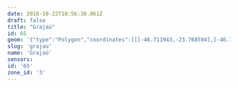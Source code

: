 ```yaml
---
date: 2018-10-22T18:56:38.061Z
draft: false
title: "Grajaú"
id: 65
geom: '{"type":"Polygon","coordinates":[[[-46.711943,-23.768594],[-46.711998,-23.774944],[-46.711898,-23.776001],[-46.711703,-23.776851],[-46.701354,-23.805336],[-46.700988,-23.806678],[-46.700902,-23.807785],[-46.701055,-23.808962],[-46.702883,-23.815333],[-46.70306,-23.816188],[-46.703105,-23.817273],[-46.702925,-23.818446],[-46.701944,-23.821638],[-46.701807,-23.822252],[-46.701264,-23.82341],[-46.699346,-23.826874],[-46.698941,-23.827708],[-46.696905,-23.833628],[-46.696641,-23.835087],[-46.696152,-23.841477],[-46.695825,-23.842611],[-46.694895,-23.844536],[-46.694506,-23.845638],[-46.693948,-23.849422],[-46.693358,-23.849437],[-46.693035,-23.849967],[-46.692472,-23.85043],[-46.691553,-23.851584],[-46.691409,-23.851655],[-46.691303,-23.851615],[-46.690652,-23.851712],[-46.690468,-23.852004],[-46.690304,-23.852067],[-46.689864,-23.852057],[-46.689567,-23.852315],[-46.689329,-23.852293],[-46.68931,-23.852146],[-46.689081,-23.852171],[-46.688869,-23.851895],[-46.688549,-23.851809],[-46.688511,-23.851949],[-46.688209,-23.851831],[-46.688001,-23.851641],[-46.687819,-23.851617],[-46.687543,-23.851321],[-46.686883,-23.851451],[-46.686738,-23.851232],[-46.686915,-23.851035],[-46.687051,-23.850757],[-46.686878,-23.850686],[-46.686947,-23.850512],[-46.686527,-23.850388],[-46.686174,-23.849951],[-46.68582,-23.849814],[-46.685879,-23.849705],[-46.68628,-23.849713],[-46.686253,-23.849631],[-46.686041,-23.849588],[-46.686113,-23.849267],[-46.686053,-23.84918],[-46.685585,-23.849651],[-46.685524,-23.849613],[-46.685145,-23.849648],[-46.685116,-23.849478],[-46.684965,-23.849339],[-46.68484,-23.849416],[-46.684755,-23.84938],[-46.684781,-23.849155],[-46.6846,-23.849137],[-46.683823,-23.849221],[-46.683806,-23.84933],[-46.683609,-23.849435],[-46.683425,-23.849679],[-46.683267,-23.849461],[-46.683091,-23.84949],[-46.682877,-23.849435],[-46.682578,-23.849527],[-46.682731,-23.849738],[-46.682722,-23.849887],[-46.682201,-23.849694],[-46.682032,-23.849755],[-46.681808,-23.849548],[-46.681697,-23.848963],[-46.681501,-23.848482],[-46.681483,-23.848283],[-46.681359,-23.848085],[-46.681643,-23.847207],[-46.681035,-23.846938],[-46.681016,-23.846851],[-46.681179,-23.846735],[-46.681121,-23.846625],[-46.680808,-23.846345],[-46.680406,-23.846171],[-46.680442,-23.845931],[-46.679897,-23.84578],[-46.679399,-23.845777],[-46.678875,-23.845691],[-46.678576,-23.845786],[-46.677037,-23.846644],[-46.673232,-23.846103],[-46.670725,-23.84619],[-46.668765,-23.846574],[-46.667449,-23.847184],[-46.666419,-23.848154],[-46.664369,-23.849149],[-46.662138,-23.849449],[-46.659748,-23.849882],[-46.657827,-23.849664],[-46.654999,-23.849146],[-46.650693,-23.846281],[-46.644098,-23.840658],[-46.64114,-23.838742],[-46.638592,-23.837667],[-46.636305,-23.836898],[-46.634177,-23.836753],[-46.634344,-23.830394],[-46.63343,-23.828349],[-46.625448,-23.82011],[-46.624819,-23.819009],[-46.62363,-23.814597],[-46.623681,-23.808005],[-46.623377,-23.805059],[-46.622787,-23.789773],[-46.623579,-23.783681],[-46.625652,-23.780249],[-46.643205,-23.760606],[-46.644263,-23.759132],[-46.647542,-23.75056],[-46.649305,-23.740202],[-46.650635,-23.736034],[-46.651766,-23.733132],[-46.652182,-23.731123],[-46.653908,-23.729009],[-46.654864,-23.728075],[-46.656898,-23.723131],[-46.658784,-23.72147],[-46.662392,-23.720261],[-46.665424,-23.718706],[-46.669753,-23.727793],[-46.670561,-23.728811],[-46.6719,-23.729149],[-46.67524,-23.729379],[-46.677418,-23.730734],[-46.677592,-23.730794],[-46.67799,-23.7311],[-46.678653,-23.731288],[-46.678899,-23.731493],[-46.679126,-23.731486],[-46.67926,-23.731669],[-46.680289,-23.731997],[-46.680585,-23.731788],[-46.680677,-23.7318],[-46.680935,-23.732071],[-46.680887,-23.73215],[-46.680937,-23.7322],[-46.681067,-23.732215],[-46.681207,-23.732147],[-46.68123,-23.732224],[-46.681128,-23.732364],[-46.681189,-23.732493],[-46.682126,-23.733232],[-46.682721,-23.733977],[-46.683183,-23.734015],[-46.68312,-23.734106],[-46.68316,-23.734633],[-46.683315,-23.735249],[-46.684295,-23.736736],[-46.684718,-23.73699],[-46.685369,-23.737514],[-46.686379,-23.738091],[-46.686547,-23.73808],[-46.68731,-23.737805],[-46.688034,-23.737086],[-46.688154,-23.736881],[-46.688743,-23.73509],[-46.688774,-23.734821],[-46.688663,-23.733165],[-46.68796,-23.731034],[-46.687979,-23.730747],[-46.688561,-23.729792],[-46.688847,-23.728838],[-46.689198,-23.728004],[-46.690739,-23.726692],[-46.690959,-23.72634],[-46.69149,-23.726339],[-46.691486,-23.727785],[-46.691709,-23.729021],[-46.692148,-23.730203],[-46.692815,-23.731343],[-46.705589,-23.746872],[-46.706102,-23.747601],[-46.706467,-23.748259],[-46.711194,-23.758604],[-46.711617,-23.759826],[-46.711781,-23.760623],[-46.711872,-23.761705],[-46.711943,-23.768594]]]}'
slug: 'grajau'
name: 'Grajaú'
sensors:
id: '65'
zone_id: '3'
---
```

		